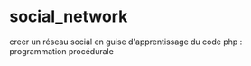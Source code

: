 # social_network
creer un réseau social en guise d'apprentissage du code php : programmation procédurale
